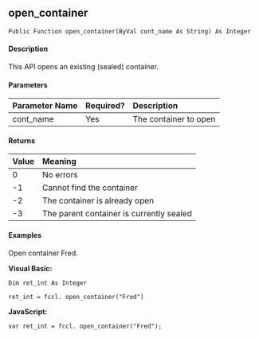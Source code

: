 open_container
--------------

```
Public Function open_container(ByVal cont_name As String) As Integer
```

#### Description

This API opens an existing (sealed) container.

#### Parameters

| Parameter Name | Required? | Description |
|:--- |:--- |:--- |
| cont_name | Yes | The container to open |

#### Returns

| Value | Meaning |
|:--- |:--- |
| 0 | No errors |
| -1 | Cannot find the container |
| -2 | The container is already open |
| -3 | The parent container is currently sealed |

#### Examples

Open container Fred.

**Visual Basic:**
```
Dim ret_int As Integer

ret_int = fccl. open_container("Fred")
```

**JavaScript:**
```
var ret_int = fccl. open_container("Fred");
```
